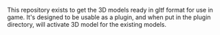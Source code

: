  This repository exists to get the 3D models ready in gltf format for use in game. It's designed to be usable as a plugin, and when put in the plugin directory, will activate 3D model for the existing models.

